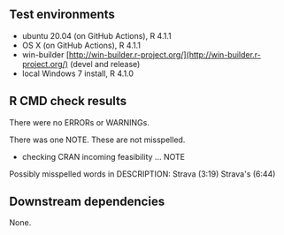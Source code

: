## Test environments

* ubuntu 20.04 (on GitHub Actions), R 4.1.1
* OS X (on GitHub Actions), R 4.1.1
* win-builder [http://win-builder.r-project.org/](http://win-builder.r-project.org/) (devel and release)
* local Windows 7 install, R 4.1.0

## R CMD check results

There were no ERRORs or WARNINGs.

There was one NOTE.  These are not misspelled.

* checking CRAN incoming feasibility ... NOTE

Possibly misspelled words in DESCRIPTION:
  Strava (3:19)
  Strava's (6:44)
  
## Downstream dependencies

None.